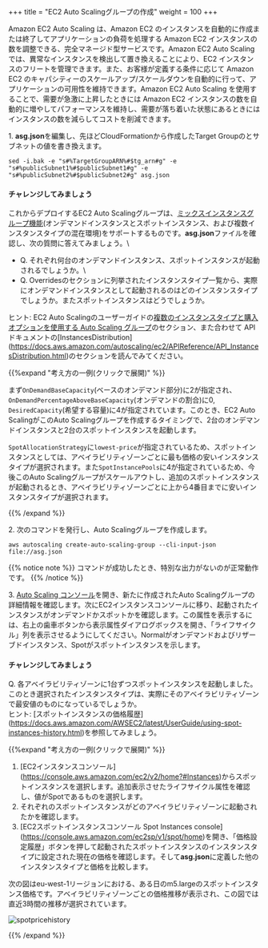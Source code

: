 +++
title = "EC2 Auto Scalingグループの作成"
weight = 100
+++

Amazon EC2 Auto Scaling は、Amazon EC2 のインスタンスを自動的に作成または終了してアプリケーションの負荷を処理する Amazon EC2 インスタンスの数を調整できる、完全マネージド型サービスです。Amazon EC2 Auto Scaling では、異常なインスタンスを検出して置き換えることにより、EC2 インスタンスのフリートを管理できます。また、お客様が定義する条件に応じて Amazon EC2 のキャパシティーのスケールアップ/スケールダウンを自動的に行って、アプリケーションの可用性を維持できます。Amazon EC2 Auto Scaling を使用することで、需要が急激に上昇したときには Amazon EC2 インスタンスの数を自動的に増やしてパフォーマンスを維持し、需要が落ち着いた状態にあるときにはインスタンスの数を減らしてコストを削減できます。

1\. **asg.json**を編集し、先ほどCloudFormationから作成したTarget Groupのとサブネットの値を書き換えます。

```
sed -i.bak -e "s#%TargetGroupARN%#$tg_arn#g" -e "s#%publicSubnet1%#$publicSubnet1#g" -e "s#%publicSubnet2%#$publicSubnet2#g" asg.json
```

#### チャレンジしてみましょう
これからデプロイするEC2 Auto Scalingグループは、[ミックスインスタンスグループ機能](https://aws.amazon.com/blogs/aws/new-ec2-auto-scaling-groups-with-multiple-instance-types-purchase-options/)(オンデマンドインスタンスとスポットインスタンス、および複数インスタンスタイプの混在環境)をサポートするものです。**asg.json**ファイルを確認し、次の質問に答えてみましょう。\

- Q. それぞれ何台のオンデマンドインスタンス、スポットインスタンスが起動されるでしょうか。\
- Q. Overridesのセクションに列挙されたインスタンスタイプ一覧から、実際にオンデマンドインスタンスとして起動されるのはどのインスタンスタイプでしょうか。またスポットインスタンスはどうでしょうか。

ヒント: EC2 Auto Scalingのユーザーガイドの[複数のインスタンスタイプと購入オプションを使用する Auto Scaling グループ](https://docs.aws.amazon.com/ja_jp/autoscaling/ec2/userguide/asg-purchase-options.html)のセクション、また合わせて
APIドキュメントの[InstancesDistribution] (https://docs.aws.amazon.com/autoscaling/ec2/APIReference/API_InstancesDistribution.html)のセクションを読んでみてください。

{{%expand "考え方の一例(クリックで展開)" %}}

まず`OnDemandBaseCapacity`(ベースのオンデマンド部分)に2が指定され、`OnDemandPercentageAboveBaseCapacity`(オンデマンドの割合)に0, `DesiredCapacity`(希望する容量)に4が指定されています。このとき、EC2 Auto ScalingがこのAuto Scalingグループを作成するタイミングで、2台のオンデマンドインスタンスと2台のスポットインスタンスを起動します。

`SpotAllocationStrategy`に`lowest-price`が指定されているため、スポットインスタンスとしては、アベイラビリティゾーンごとに最も価格の安いインスタンスタイプが選択されます。また`SpotInstancePools`に4が指定されているため、今後このAuto Scalingグループがスケールアウトし、追加のスポットインスタンスが起動されるとき、アベイラビリティゾーンごとに上から4番目までに安いインスタンスタイプが選択されます。

{{% /expand %}}


2\. 次のコマンドを発行し、Auto Scalingグループを作成します。

   ```
   aws autoscaling create-auto-scaling-group --cli-input-json file://asg.json
   ```

{{% notice note %}}
コマンドが成功したとき、特別な出力がないのが正常動作です。
{{% /notice %}}

	
3\. [Auto Scaling コンソール](https://console.aws.amazon.com/ec2/autoscaling/home#AutoScalingGroups:view=details)を開き、新たに作成されたAuto Scalingグループの詳細情報を確認します。次にEC2インスタンスコンソールに移り、起動されたインスタンスがオンデマンドかスポットかを確認します。この属性を表示するには、右上の歯車ボタンから表示属性ダイアログボックスを開き、「ライフサイクル」列を表示させるようにしてください。Normalがオンデマンドおよびリザーブドインスタンス、Spotがスポットインスタンスを示します。

#### チャレンジしてみましょう
Q. 各アベイラビリティゾーンに1台ずつスポットインスタンスを起動しました。このとき選択されたインスタンスタイプは、実際にそのアベイラビリティゾーンで最安値のものになっているでしょうか。\
ヒント: [スポットインスタンスの価格履歴] (https://docs.aws.amazon.com/AWSEC2/latest/UserGuide/using-spot-instances-history.html)を参照してみましょう。

{{%expand "考え方の一例(クリックで展開)" %}}

1. [EC2インスタンスコンソール] (https://console.aws.amazon.com/ec2/v2/home?#Instances)からスポットインスタンスを選択します。追加表示させたライフサイクル属性を確認し、値がSpotであるものを選択します。
2. それぞれのスポットインスタンスがどのアベイラビリティゾーンに起動されたかを確認します。
3. [EC2スポットインスタンスコンソール Spot Instances console] (https://console.aws.amazon.com/ec2sp/v1/spot/home)を開き、「価格設定履歴」ボタンを押して起動されたスポットインスタンスのインスタンスタイプに設定された現在の価格を確認します。そして**asg.json**に定義した他のインスタンスタイプと価格を比較します。

次の図はeu-west-1リージョンにおける、ある日のm5.largeのスポットインスタンス価格です。アベイラビリティゾーンごとの価格推移が表示され、この図では直近3時間の推移が選択されています。

![spotpricehistory](/images/running-amazon-ec2-workloads-at-scale/spotpricehistory.png)

{{% /expand %}}
